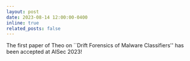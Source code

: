 ```yaml
---
layout: post
date: 2023-08-14 12:00:00-0400
inline: true
related_posts: false
---
```


The first paper of Theo on ``Drift Forensics of Malware Classifiers'' has been accepted at AISec 2023!
